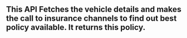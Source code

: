 ## This API Fetches the vehicle details and makes the call to insurance channels to find out best policy available. It returns this policy. 